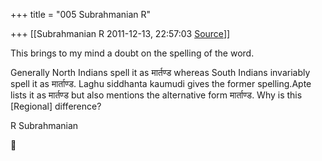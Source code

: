 +++
title = "005 Subrahmanian R"

+++
[[Subrahmanian R	2011-12-13, 22:57:03 [Source](https://groups.google.com/g/samskrita/c/JUJ7JVfc7Wg)]]



This brings to my mind a doubt on the spelling of the word.



Generally North Indians spell it as मार्तण्ड whereas South Indians invariably spell it as मार्ताण्ड. Laghu siddhanta kaumudi gives the former spelling.Apte lists it as मार्तण्ड but also mentions the alternative form मार्ताण्ड. Why is this \[Regional\] difference?

R Subrahmanian  
  



